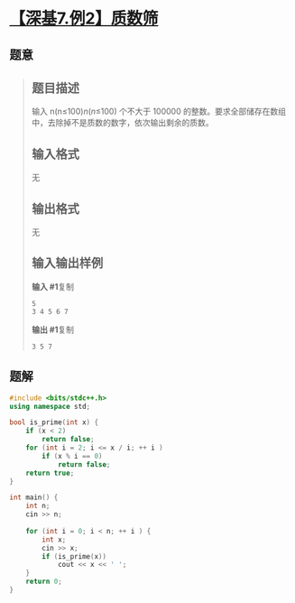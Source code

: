 #  [【深基7.例2】质数筛](https://www.luogu.com.cn/problem/P5736)

## 题意

>   ## 题目描述
>
>   输入 n(n≤100)*n*(*n*≤100) 个不大于 100000 的整数。要求全部储存在数组中，去除掉不是质数的数字，依次输出剩余的质数。
>
>   ## 输入格式
>
>   无
>
>   ## 输出格式
>
>   无
>
>   ## 输入输出样例
>
>   **输入 #1**复制
>
>   ```
>   5
>   3 4 5 6 7
>   ```
>
>   **输出 #1**复制
>
>   ```
>   3 5 7
>   ```

## 题解



```c++
#include <bits/stdc++.h>
using namespace std;

bool is_prime(int x) {
    if (x < 2)
        return false;
    for (int i = 2; i <= x / i; ++ i )
        if (x % i == 0)
            return false;
    return true;
}

int main() {
    int n;
    cin >> n;
    
    for (int i = 0; i < n; ++ i ) {
        int x;
        cin >> x;
        if (is_prime(x))
            cout << x << ' ';
    }
    return 0;
}
```



```python3

```


